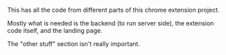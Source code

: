This has all the code from different parts of this chrome extension project.

Mostly what is needed is the backend (to run server side), the extension code itself, and the landing page.

The "other stuff" section isn't really important.